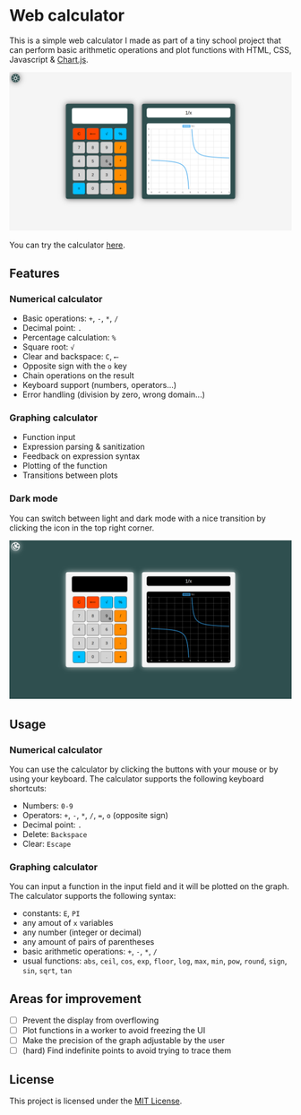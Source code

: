 # Web calculator

This is a simple web calculator I made as part of a tiny school project that can perform basic arithmetic operations and plot functions with HTML, CSS, Javascript & [Chart.js](https://www.chartjs.org/).

![Calculator](./assets/screenLight.png)

You can try the calculator [here](https://BayDevCodes.github.io/web-calculator/).

## Features

### Numerical calculator
- Basic operations: `+`, `-`, `*`, `/`
- Decimal point: `.`
- Percentage calculation: `%`
- Square root: `√`
- Clear and backspace: `C`, `⟵`
- Opposite sign with the `o` key
- Chain operations on the result
- Keyboard support (numbers, operators...)
- Error handling (division by zero, wrong domain...)

### Graphing calculator
- Function input
- Expression parsing & sanitization
- Feedback on expression syntax
- Plotting of the function
- Transitions between plots

### Dark mode
You can switch between light and dark mode with a nice transition by clicking the icon in the top right corner.

![Calculator](./assets/screenDark.png)

## Usage

### Numerical calculator
You can use the calculator by clicking the buttons with your mouse or by using your keyboard. The calculator supports the following keyboard shortcuts:

- Numbers: `0-9`
- Operators: `+`, `-`, `*`, `/`, `=`, `o` (opposite sign)
- Decimal point: `.`
- Delete: `Backspace`
- Clear: `Escape`

### Graphing calculator
You can input a function in the input field and it will be plotted on the graph.  
The calculator supports the following syntax:

- constants: `E`, `PI`
- any amout of `x` variables
- any number (integer or decimal)
- any amount of pairs of parentheses
- basic arithmetic operations: `+`, `-`, `*`, `/`
- usual functions: `abs`, `ceil`, `cos`, `exp`, `floor`, `log`, `max`, `min`, `pow`, `round`, `sign`, `sin`, `sqrt`, `tan`

## Areas for improvement

- [ ] Prevent the display from overflowing
- [ ] Plot functions in a worker to avoid freezing the UI
- [ ] Make the precision of the graph adjustable by the user
- [ ] (hard) Find indefinite points to avoid trying to trace them

## License

This project is licensed under the [MIT License](./LICENSE).
